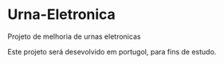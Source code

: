 # Urna-Eletronica
Projeto de melhoria de urnas eletronicas

Este projeto será desevolvido em portugol, para fins de estudo. 
